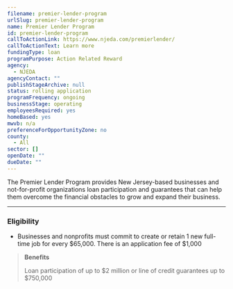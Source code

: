 ```yaml
---
filename: premier-lender-program
urlSlug: premier-lender-program
name: Premier Lender Program
id: premier-lender-program
callToActionLink: https://www.njeda.com/premierlender/
callToActionText: Learn more
fundingType: loan
programPurpose: Action Related Reward
agency:
  - NJEDA
agencyContact: ""
publishStageArchive: null
status: rolling application
programFrequency: ongoing
businessStage: operating
employeesRequired: yes
homeBased: yes
mwvb: n/a
preferenceForOpportunityZone: no
county:
  - All
sector: []
openDate: ""
dueDate: ""
---
```


The Premier Lender Program provides New Jersey-based businesses and not-for-profit organizations loan participation and guarantees that can help them overcome the financial obstacles to grow and expand their business.

---

### Eligibility

- Businesses and nonprofits must commit to create or retain 1 new full-time job for every $65,000. There is an application fee of $1,000

> **Benefits**
>
> Loan participation of up to $2 million or line of credit guarantees up to $750,000
